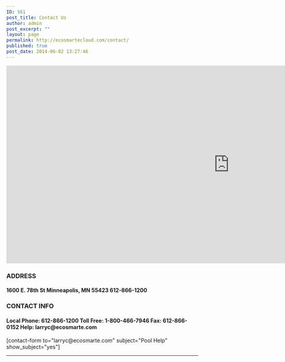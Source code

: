 ```yaml
---
ID: 561
post_title: Contact Us
author: admin
post_excerpt: ""
layout: page
permalink: http://ecosmartecloud.com/contact/
published: true
post_date: 2014-06-02 13:27:46
---
```

<div class="overlay"></div>
<iframe style="border: 0;" src="https://www.google.com/maps/embed?pb=!1m14!1m8!1m3!1d1413.9870305677541!2d-93.2513759067465!3d44.8628228440412!3m2!1i1024!2i768!4f13.1!3m3!1m2!1s0x87f62f5c52966345%3A0xeadf2ea2252a3d8f!2sEcosmarte+Planet+Friendly!5e0!3m2!1sen!2sus!4v1407254311152" width="1170" height="520" frameborder="0"></iframe>
<div id="contact" style="display: table;">
<div id="address" style="float: left; width: 500px;">
<h3>ADDRESS</h3>
<h4>1600 E. 78th St
Minneapolis, MN 55423
612-866-1200</h4>
<h3>CONTACT INFO</h3>
<h4><strong>Local Phone:</strong> 612-866-1200
<strong>Toll Free:</strong> 1-800-466-7946
<strong>Fax:</strong> 612-866-0152
<strong>Help:</strong> larryc@ecosmarte.com</h4>
</div>
<div id="email" style="float: right;"><!-- Change email id to whoever wants to recieve emails -->[contact-form to="larryc@ecosmarte.com" subject="Pool Help" show_subject="yes"]</div>
</div>

<hr />